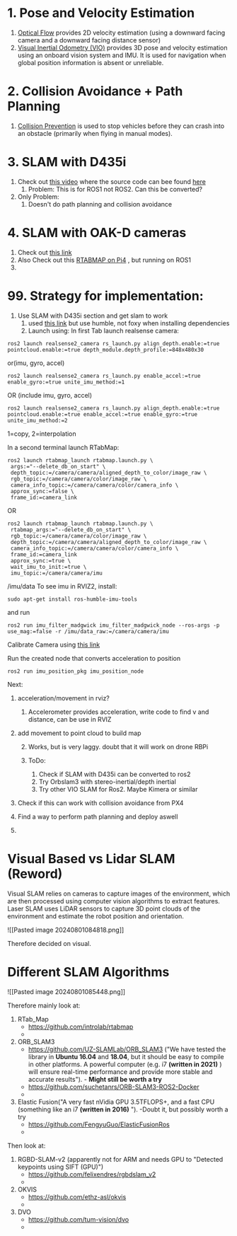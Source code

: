 

# 1. Pose and Velocity Estimation

1. [Optical Flow](https://docs.px4.io/main/en/sensor/optical_flow.html) provides 2D velocity estimation (using a downward facing camera and a downward facing distance sensor)
2. [Visual Inertial Odometry (VIO)](https://docs.px4.io/main/en/computer_vision/visual_inertial_odometry.html) provides 3D pose and velocity estimation using an onboard vision system and IMU. It is used for navigation when global position information is absent or unreliable.

# 2. Collision Avoidance + Path Planning

1. [Collision Prevention](https://docs.px4.io/main/en/computer_vision/collision_prevention.html) is used to stop vehicles before they can crash into an obstacle (primarily when flying in manual modes).

# 3. SLAM with D435i

1. Check out [this video](https://www.youtube.com/watch?v=tcJHnHpwCXk&ab_channel=IntelRealSense) where the source code can bee found [here](https://github.com/IntelRealSense/realsense-ros/wiki/SLAM-with-D435i) 
	1. Problem: This is for ROS1 not ROS2. Can this be converted?
2. Only Problem:
	1. Doesn't do path planning and collision avoidance


# 4.  SLAM with OAK-D cameras

1. Check out [this link](https://docs.luxonis.com/software/ros/vio-slam#VIO%20and%20SLAM-RAE%20on-device%20VIO%20%26%20SLAM) 
2. Also Check out this [RTABMAP on Pi4](https://www.instructables.com/RGB-D-SLAM-With-Kinect-on-Raspberry-Pi-4-Buster-RO/) , but running on ROS1
3. 



# 99. Strategy for implementation:

1. Use SLAM with D435i section and get slam to work
	1. used [this link](https://github.com/simonbogh/realsense-d435-rtab-map-in-ROS2/tree/main) but use humble, not foxy when installing dependencies
	2. Launch using:
In first Tab launch realsense camera:
```Shell
ros2 launch realsense2_camera rs_launch.py align_depth.enable:=true pointcloud.enable:=true depth_module.depth_profile:=848x480x30
```
or(imu, gyro, accel)
```Shell
ros2 launch realsense2_camera rs_launch.py enable_accel:=true enable_gyro:=true unite_imu_method:=1
```
OR (include imu, gyro, accel)
```Shell
ros2 launch realsense2_camera rs_launch.py align_depth.enable:=true pointcloud.enable:=true enable_accel:=true enable_gyro:=true unite_imu_method:=2
```
1=copy, 2=interpolation

In a second terminal launch RTabMap:
```Shell
ros2 launch rtabmap_launch rtabmap.launch.py \
 args:="--delete_db_on_start" \
 depth_topic:=/camera/camera/aligned_depth_to_color/image_raw \
 rgb_topic:=/camera/camera/color/image_raw \
 camera_info_topic:=/camera/camera/color/camera_info \
 approx_sync:=false \
 frame_id:=camera_link
```
OR
```Shell
ros2 launch rtabmap_launch rtabmap.launch.py \
 rtabmap_args:="--delete_db_on_start" \
 rgb_topic:=/camera/camera/color/image_raw \
 depth_topic:=/camera/camera/aligned_depth_to_color/image_raw \
 camera_info_topic:=/camera/camera/color/camera_info \
 frame_id:=camera_link
 approx_sync:=true \
 wait_imu_to_init:=true \
 imu_topic:=/camera/camera/imu
```
/imu/data
To see imu in RVIZ2, install:
```Shell
sudo apt-get install ros-humble-imu-tools
```
and run
```shell
ros2 run imu_filter_madgwick imu_filter_madgwick_node --ros-args -p use_mag:=false -r /imu/data_raw:=/camera/camera/imu
```

Calibrate Camera using [this link](https://www.intelrealsense.com/wp-content/uploads/2019/07/Intel_RealSense_Depth_D435i_IMU_Calibration.pdf) 

Run the created node that converts acceleration to position
```shell
ros2 run imu_position_pkg imu_position_node
```


Next: 
1. acceleration/movement in rviz?
	1. Accelerometer provides acceleration, write code to find v and distance, can be  use in RVIZ
2. add movement to point cloud to build map









	2. Works, but is very laggy. doubt that  it will work on drone RBPi

	3. ToDo:
		1. Check if SLAM with D435i can be converted to ros2
		2. Try Orbslam3 with stereo-inertial/depth inertial
		3. Try other VIO SLAM for Ros2. Maybe Kimera or similar
3. Check if this can work with collision avoidance from PX4
4. Find a way to perform path planning and deploy aswell
5. 

























# Visual Based vs Lidar SLAM (Reword)

Visual SLAM relies on cameras to capture images of the environment, which are
then processed using computer vision algorithms to extract features. Laser SLAM
uses LiDAR sensors to capture 3D point clouds of the environment and estimate the
robot position and orientation.

![[Pasted image 20240801084818.png]]

Therefore decided on visual.


# Different SLAM Algorithms

![[Pasted image 20240801085448.png]]

Therefore mainly look at:
1. RTab_Map
	- https://github.com/introlab/rtabmap
	- 
1. ORB_SLAM3
	- https://github.com/UZ-SLAMLab/ORB_SLAM3 ("We have tested the library in **Ubuntu 16.04** and **18.04**, but it should be easy to compile in other platforms. A powerful computer (e.g. i7 **(written in 2021)** ) will ensure real-time performance and provide more stable and accurate results"). - **Might still be worth a try**
	- https://github.com/suchetanrs/ORB-SLAM3-ROS2-Docker
	- 
1. Elastic Fusion("A very fast nVidia GPU 3.5TFLOPS+, and a fast CPU (something like an i7 **(written in 2016)** "). -Doubt it, but possibly worth a try
	- https://github.com/FengyuGuo/ElasticFusionRos
	- 
Then look at:
1. RGBD-SLAM-v2 (apparently not for ARM and needs GPU to "Detected keypoints using SIFT (GPU)")
	-  https://github.com/felixendres/rgbdslam_v2
	- 
1. OKVIS
	- https://github.com/ethz-asl/okvis
	- 
1. DVO
	- https://github.com/tum-vision/dvo
	- 















